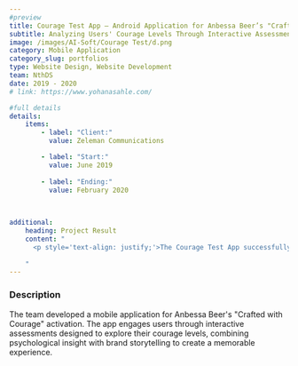 ```yaml
---
#preview
title: Courage Test App – Android Application for Anbessa Beer’s "Crafted with Courage" Activation
subtitle: Analyzing Users' Courage Levels Through Interactive Assessments to Support Psychological Research and Brand Activation
image: /images/AI-Soft/Courage Test/d.png
category: Mobile Application
category_slug: portfolios
type: Website Design, Website Development 
team: NthDS
date: 2019 - 2020
# link: https://www.yohanasahle.com/

#full details
details:
    items:
        - label: "Client:"
          value: Zeleman Communications

        - label: "Start:"
          value: June 2019
        
        - label: "Ending:"
          value: February 2020
        
       

additional:
    heading: Project Result
    content: "
      <p style='text-align: justify;'>The Courage Test App successfully engaged users with interactive assessments while gathering meaningful psychological insights. The solution supported Anbessa Beer's \"Crafted with Courage\" brand activation, strengthening user connection and contributing to ongoing research in a memorable and impactful way</p>
      
    "
---
```


### Description

The team developed a mobile application for Anbessa Beer's "Crafted with Courage" activation. The app engages users through interactive assessments designed to explore their courage levels, combining psychological insight with brand storytelling to create a memorable experience.

